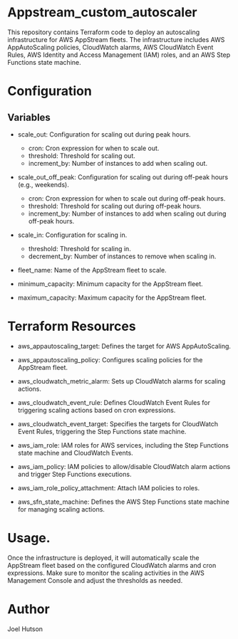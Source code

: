 # Appstream_custom_autoscaler

This repository contains Terraform code to deploy an autoscaling infrastructure for AWS AppStream fleets. The infrastructure includes AWS AppAutoScaling policies, CloudWatch alarms, AWS CloudWatch Event Rules, AWS Identity and Access Management (IAM) roles, and an AWS Step Functions state machine.


# Configuration
## Variables

- scale_out: Configuration for scaling out during peak hours.
    - cron: Cron expression for when to scale out.
    - threshold: Threshold for scaling out.
    - increment_by: Number of instances to add when scaling out.

- scale_out_off_peak: Configuration for scaling out during off-peak hours (e.g., weekends).
    - cron: Cron expression for when to scale out during off-peak hours.
    - threshold: Threshold for scaling out during off-peak hours.
    - increment_by: Number of instances to add when scaling out during off-peak hours.
    
- scale_in: Configuration for scaling in.
    - threshold: Threshold for scaling in.
    - decrement_by: Number of instances to remove when scaling in.

- fleet_name: Name of the AppStream fleet to scale.

- minimum_capacity: Minimum capacity for the AppStream fleet.

- maximum_capacity: Maximum capacity for the AppStream fleet.

# Terraform Resources

- aws_appautoscaling_target: Defines the target for AWS AppAutoScaling.

- aws_appautoscaling_policy: Configures scaling policies for the AppStream fleet.

- aws_cloudwatch_metric_alarm: Sets up CloudWatch alarms for scaling actions.

- aws_cloudwatch_event_rule: Defines CloudWatch Event Rules for triggering scaling actions based on cron expressions.

- aws_cloudwatch_event_target: Specifies the targets for CloudWatch Event Rules, triggering the Step Functions state machine.

- aws_iam_role: IAM roles for AWS services, including the Step Functions state machine and CloudWatch Events.

- aws_iam_policy: IAM policies to allow/disable CloudWatch alarm actions and trigger Step Functions executions.

- aws_iam_role_policy_attachment: Attach IAM policies to roles.

- aws_sfn_state_machine: Defines the AWS Step Functions state machine for managing scaling actions.


# Usage.
Once the infrastructure is deployed, it will automatically scale the AppStream fleet based on the configured CloudWatch alarms and cron expressions. Make sure to monitor the scaling activities in the AWS Management Console and adjust the thresholds as needed.


# Author
Joel Hutson
